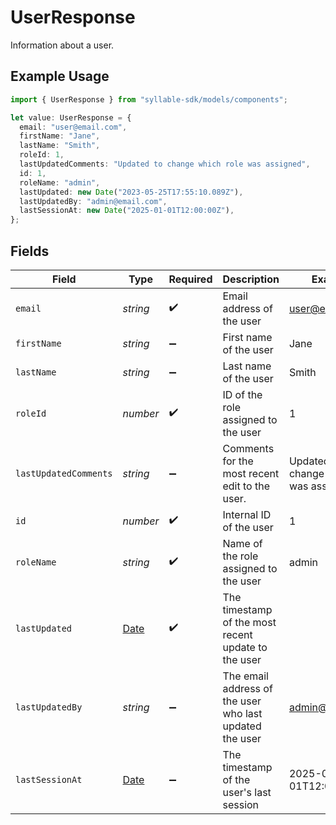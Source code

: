 # UserResponse

Information about a user.

## Example Usage

```typescript
import { UserResponse } from "syllable-sdk/models/components";

let value: UserResponse = {
  email: "user@email.com",
  firstName: "Jane",
  lastName: "Smith",
  roleId: 1,
  lastUpdatedComments: "Updated to change which role was assigned",
  id: 1,
  roleName: "admin",
  lastUpdated: new Date("2023-05-25T17:55:10.089Z"),
  lastUpdatedBy: "admin@email.com",
  lastSessionAt: new Date("2025-01-01T12:00:00Z"),
};
```

## Fields

| Field                                                                                         | Type                                                                                          | Required                                                                                      | Description                                                                                   | Example                                                                                       |
| --------------------------------------------------------------------------------------------- | --------------------------------------------------------------------------------------------- | --------------------------------------------------------------------------------------------- | --------------------------------------------------------------------------------------------- | --------------------------------------------------------------------------------------------- |
| `email`                                                                                       | *string*                                                                                      | :heavy_check_mark:                                                                            | Email address of the user                                                                     | user@email.com                                                                                |
| `firstName`                                                                                   | *string*                                                                                      | :heavy_minus_sign:                                                                            | First name of the user                                                                        | Jane                                                                                          |
| `lastName`                                                                                    | *string*                                                                                      | :heavy_minus_sign:                                                                            | Last name of the user                                                                         | Smith                                                                                         |
| `roleId`                                                                                      | *number*                                                                                      | :heavy_check_mark:                                                                            | ID of the role assigned to the user                                                           | 1                                                                                             |
| `lastUpdatedComments`                                                                         | *string*                                                                                      | :heavy_minus_sign:                                                                            | Comments for the most recent edit to the user.                                                | Updated to change which role was assigned                                                     |
| `id`                                                                                          | *number*                                                                                      | :heavy_check_mark:                                                                            | Internal ID of the user                                                                       | 1                                                                                             |
| `roleName`                                                                                    | *string*                                                                                      | :heavy_check_mark:                                                                            | Name of the role assigned to the user                                                         | admin                                                                                         |
| `lastUpdated`                                                                                 | [Date](https://developer.mozilla.org/en-US/docs/Web/JavaScript/Reference/Global_Objects/Date) | :heavy_check_mark:                                                                            | The timestamp of the most recent update to the user                                           |                                                                                               |
| `lastUpdatedBy`                                                                               | *string*                                                                                      | :heavy_minus_sign:                                                                            | The email address of the user who last updated the user                                       | admin@email.com                                                                               |
| `lastSessionAt`                                                                               | [Date](https://developer.mozilla.org/en-US/docs/Web/JavaScript/Reference/Global_Objects/Date) | :heavy_minus_sign:                                                                            | The timestamp of the user's last session                                                      | 2025-01-01T12:00:00Z                                                                          |